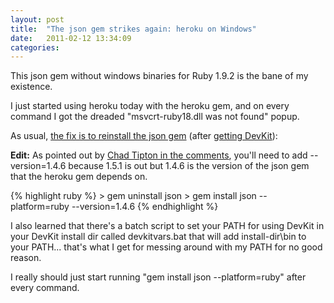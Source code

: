 ```yaml
---
layout: post
title:  "The json gem strikes again: heroku on Windows"
date:   2011-02-12 13:34:09
categories:
---
```


This json gem without windows binaries for Ruby 1.9.2 is the bane of my existence.

I just started using heroku today with the heroku gem, and on every command I got the dreaded "msvcrt-ruby18.dll was not found" popup.

As usual, <a href="http://stackoverflow.com/questions/2167992/problem-with-ruby-on-rails-on-windowsmsvcrt-ruby18-dll-error-newbie-questions">the fix is to reinstall the json gem</a> (after <a href="https://github.com/oneclick/rubyinstaller/wiki/Development-Kit">getting DevKit</a>):

<strong>Edit:</strong> As pointed out by <a href="http://carol-nichols.com/2011/02/the-json-gem-strikes-again-heroku-on-windows/#comment-112">Chad Tipton in the comments</a>, you'll need to add --version=1.4.6 because 1.5.1 is out but 1.4.6 is the version of the json gem that the heroku gem depends on.

{% highlight ruby %}
&gt; gem uninstall json
&gt; gem install json --platform=ruby --version=1.4.6
{% endhighlight %}

I also learned that there's a batch script to set your PATH for using DevKit in your DevKit install dir called devkitvars.bat that will add install-dir\bin to your PATH... that's what I get for messing around with my PATH for no good reason.

I really should just start running "gem install json --platform=ruby" after every command.